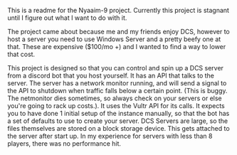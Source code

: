 This is a readme for the Nyaaim-9 project. Currently this project is stagnant until I figure out what I want to do with it. 

The project came about because me and my friends enjoy DCS, however to host a server you need to use Windows Server and a pretty beefy one at that. These are expensive ($100/mo +) and I wanted to find a way to lower that cost.

This project is designed so that you can control and spin up a DCS server from a discord bot that you host yourself. It has an API that talks to the server. The server has a network monitor running, and will send a signal to the API to shutdown when traffic falls below a certain point. (This is buggy. The netmonitor dies sometimes, so always check on your servers or else you're going to rack up costs.). It uses the Vultr API for its calls. It expects you to have done 1 initial setup of the instance manually, so that the bot has a set of defaults to use to create your server. DCS Servers are large, so the files themselves are stored on a block storage device. This gets attached to the server after start up. In my experience for servers with less than 8 players, there was no performance hit.




    
